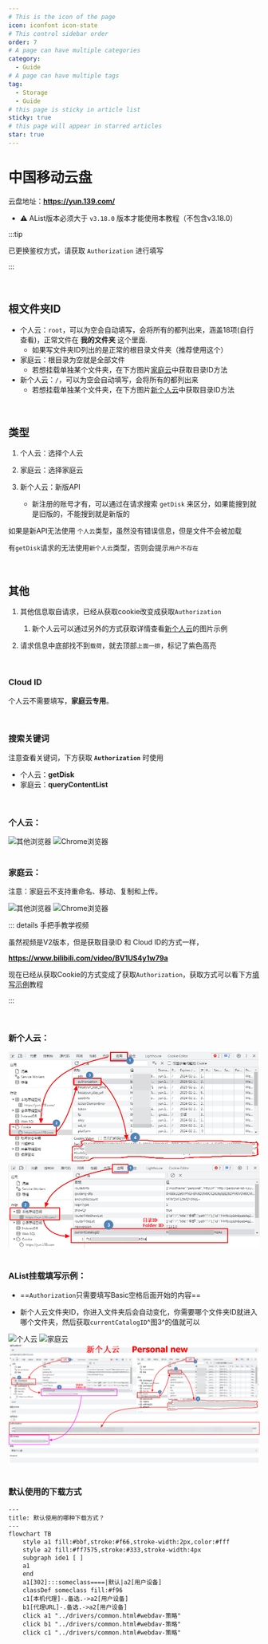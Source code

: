 ```yaml
---
# This is the icon of the page
icon: iconfont icon-state
# This control sidebar order
order: 7
# A page can have multiple categories
category:
  - Guide
# A page can have multiple tags
tag:
  - Storage
  - Guide
# this page is sticky in article list
sticky: true
# this page will appear in starred articles
star: true
---
```


# 中国移动云盘

云盘地址：**https://yun.139.com/**

- :warning: AList版本必须大于 `v3.18.0` 版本才能使用本教程（不包含v3.18.0）

:::tip

已更换鉴权方式，请获取 `Authorization` 进行填写

:::

<br/>



## **根文件夹ID**

- 个人云：`root`，可以为空会自动填写，会将所有的都列出来，涵盖18项(自行查看)，正常文件在 **我的文件夹** 这个里面.
  - 如果写文件夹ID列出的是正常的根目录文件夹（推荐使用这个）
- 家庭云：根目录为空就是全部文件
  - 若想挂载单独某个文件夹，在下方图片[家庭云](#家庭云)中获取目录ID方法
- 新个人云：`/`，可以为空会自动填写，会将所有的都列出来
  - 若想挂载单独某个文件夹，在下方图片[新个人云](#新个人云)中获取目录ID方法


<br/>




## **类型**

1. 个人云：选择个人云

2. 家庭云：选择家庭云

3. 新个人云：新版API 
   - 新注册的账号才有，可以通过在请求搜索 `getDisk` 来区分，如果能搜到就是旧版的，不能搜到就是新版的

如果是新API无法使用 `个人云`类型，虽然没有错误信息，但是文件不会被加载

有`getDisk`请求的无法使用`新个人云`类型，否则会提示`用户不存在`

<br/>



## **其他**

1. 其他信息取自请求，已经从获取cookie改变成获取`Authorization`
   1. 新个人云可以通过另外的方式获取详情查看[新个人云](#新个人云)的图片示例

2. 请求信息中底部找不到`载荷`，就去顶部`上面一排`，标记了紫色高亮

<br/>



### **Cloud ID**

个人云不需要填写，**家庭云专用**。

<br/>



### **搜索关键词**

注意查看关键词，下方获取 **`Authorization`** 时使用

- 个人云：**getDisk**
- 家庭云：**queryContentList**

<br/>



### **个人云：**

<div class="image-preview">  
    <img src="/img/drivers/139/other-personal.png" alt="其他浏览器" title="其他浏览器"/>
    <img src="/img/drivers/139/ch-personal.png" alt="Chrome浏览器" title="Chrome浏览器"/>
</div>
<br/>



### **家庭云：**

注意：家庭云不支持重命名、移动、复制和上传。

<div class="image-preview">  
    <img src="/img/drivers/139/other-family.png" alt="其他浏览器" title="其他浏览器"/>
    <img src="/img/drivers/139/ch-family.png" alt="Chrome浏览器" title="Chrome浏览器"/>
</div>

::: details 手把手教学视频

虽然视频是V2版本，但是获取目录ID 和 Cloud ID的方式一样，

**https://www.bilibili.com/video/BV1US4y1w79a**

现在已经从获取Cookie的方式变成了获取`Authorization`，获取方式可以看下方[填写示例](#填写示例)教程

:::

<br/>



### **新个人云：**

<div class="image-preview">  
    <img src="/img/drivers/139/new_personal.png" alt="新个人云" title="新个人云"/>
</div>

<br/>




### **AList挂载填写示例：**

- ==`Authorization`只需要填写Basic空格后面开始的内容==

- 新个人云文件夹ID，你进入文件夹后会自动变化，你需要哪个文件夹ID就进入哪个文件夹，然后获取`currentCatalogID`^图3^的值就可以

<div class="image-preview">  
    <img src="/img/drivers/139/add-personal.png" alt="个人云" title="个人云"/>
    <img src="/img/drivers/139/add-family.png" alt="家庭云" title="家庭云"/>
    <img src="/img/drivers/139/add_new_personal.png" alt="新个人云" title="新个人云"/>
</div>

<br/>





### **默认使用的下载方式**

```mermaid
---
title: 默认使用的哪种下载方式？
---
flowchart TB
    style a1 fill:#bbf,stroke:#f66,stroke-width:2px,color:#fff
    style a2 fill:#ff7575,stroke:#333,stroke-width:4px
    subgraph ide1 [ ]
    a1
    end
    a1[302]:::someclass====|默认|a2[用户设备]
    classDef someclass fill:#f96
    c1[本机代理]-.备选.->a2[用户设备]
    b1[代理URL]-.备选.->a2[用户设备]
    click a1 "../drivers/common.html#webdav-策略"
    click b1 "../drivers/common.html#webdav-策略"
    click c1 "../drivers/common.html#webdav-策略"
```
